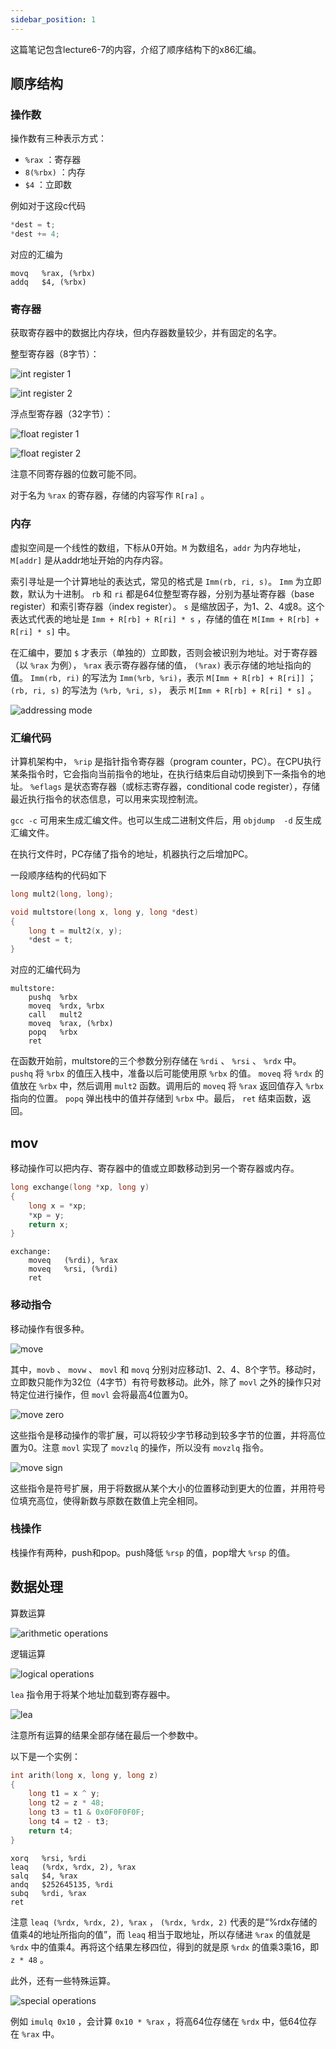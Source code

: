 ```yaml
---
sidebar_position: 1
---
```


这篇笔记包含lecture6-7的内容，介绍了顺序结构下的x86汇编。  

## 顺序结构

### 操作数

操作数有三种表示方式：  

- ``%rax`` ：寄存器
- ``8(%rbx)`` ：内存
- ``$4`` ：立即数

例如对于这段c代码

```C
*dest = t;
*dest += 4;
```

对应的汇编为

```x86asm
movq   %rax, (%rbx)
addq   $4, (%rbx)
```

### 寄存器

获取寄存器中的数据比内存块，但内存器数量较少，并有固定的名字。  

整型寄存器（8字节）：  

![int register 1](./img/int%20register%201.png)

![int register 2](./img/int%20register%202.png)

浮点型寄存器（32字节）：  

![float register 1](./img/float%20register%201.png)

![float register 2](./img/float%20register%202.png)

注意不同寄存器的位数可能不同。  

对于名为 ``%rax`` 的寄存器，存储的内容写作 ``R[ra]`` 。

### 内存

虚拟空间是一个线性的数组，下标从0开始。``M`` 为数组名，``addr`` 为内存地址，``M[addr]`` 是从addr地址开始的内存内容。  

索引寻址是一个计算地址的表达式，常见的格式是 ``Imm(rb, ri, s)``。 ``Imm`` 为立即数，默认为十进制。 ``rb`` 和 ``ri`` 都是64位整型寄存器，分别为基址寄存器（base register）和索引寄存器（index register）。 ``s`` 是缩放因子，为1、2、4或8。这个表达式代表的地址是 ``Imm + R[rb] + R[ri] * s`` ，存储的值在 ``M[Imm + R[rb] + R[ri] * s]`` 中。

在汇编中，要加 ``$`` 才表示（单独的）立即数，否则会被识别为地址。对于寄存器（以 ``%rax`` 为例）， ``%rax`` 表示寄存器存储的值， ``(%rax)`` 表示存储的地址指向的值。 ``Imm(rb, ri)`` 的写法为 ``Imm(%rb, %ri)``，表示 ``M[Imm + R[rb] + R[ri]]`` ；``(rb, ri, s)`` 的写法为 ``(%rb, %ri, s)``， 表示 ``M[Imm + R[rb] + R[ri] * s]`` 。

![addressing mode](./img/addressing%20mode.png)

### 汇编代码

计算机架构中， ``%rip`` 是指针指令寄存器（program counter，PC）。在CPU执行某条指令时，它会指向当前指令的地址，在执行结束后自动切换到下一条指令的地址。 ``%eflags`` 是状态寄存器（或标志寄存器，conditional code register），存储最近执行指令的状态信息，可以用来实现控制流。  

``gcc -c`` 可用来生成汇编文件。也可以生成二进制文件后，用 ``objdump  -d`` 反生成汇编文件。

在执行文件时，PC存储了指令的地址，机器执行之后增加PC。  

一段顺序结构的代码如下  

```C
long mult2(long, long);

void multstore(long x, long y, long *dest)
{
    long t = mult2(x, y);
    *dest = t;
}
```

对应的汇编代码为  

```x86asm
multstore:
    pushq  %rbx
    moveq  %rdx, %rbx
    call   mult2
    moveq  %rax, (%rbx)
    popq   %rbx
    ret
```

在函数开始前，multstore的三个参数分别存储在 ``%rdi`` 、 ``%rsi`` 、 ``%rdx`` 中。 ``pushq`` 将 ``%rbx`` 的值压入栈中，准备以后可能使用原 ``%rbx`` 的值。 ``moveq`` 将 ``%rdx`` 的值放在 ``%rbx`` 中，然后调用 ``mult2`` 函数。调用后的 ``moveq`` 将 ``%rax`` 返回值存入 ``%rbx`` 指向的位置。 ``popq`` 弹出栈中的值并存储到 ``%rbx`` 中。最后， ``ret`` 结束函数，返回。  

## mov

移动操作可以把内存、寄存器中的值或立即数移动到另一个寄存器或内存。  

```C
long exchange(long *xp, long y)
{
    long x = *xp;
    *xp = y;
    return x;
}
```

```x86asm
exchange:
    moveq   (%rdi), %rax
    moveq   %rsi, (%rdi)
    ret
```


### 移动指令

移动操作有很多种。

![move](./img/move.png)  

其中，``movb`` 、 ``movw`` 、 ``movl`` 和 ``movq`` 分别对应移动1、2、4、8个字节。移动时，立即数只能作为32位（4字节）有符号数移动。此外，除了 ``movl`` 之外的操作只对特定位进行操作，但 ``movl`` 会将最高4位置为0。

![move zero](./img/move%20zero.png)  

这些指令是移动操作的零扩展，可以将较少字节移动到较多字节的位置，并将高位置为0。注意 ``movl`` 实现了 ``movzlq`` 的操作，所以没有 ``movzlq`` 指令。  

![move sign](./img/move%20sign.png)  

这些指令是符号扩展，用于将数据从某个大小的位置移动到更大的位置，并用符号位填充高位，使得新数与原数在数值上完全相同。

### 栈操作

栈操作有两种，push和pop。push降低 ``%rsp`` 的值，pop增大 ``%rsp`` 的值。

## 数据处理

算数运算

![arithmetic operations](./img/arithmetic%20operations.png)  

逻辑运算

![logical operations](./img/logical%20operations.png)  

``lea`` 指令用于将某个地址加载到寄存器中。 

![lea](./img/lea.png)

注意所有运算的结果全部存储在最后一个参数中。  

以下是一个实例：  

```C
int arith(long x, long y, long z)
{
    long t1 = x ^ y;
    long t2 = z * 48;
    long t3 = t1 & 0x0F0F0F0F;
    long t4 = t2 - t3;
    return t4;
}
```

```x86asm
xorq   %rsi, %rdi
leaq   (%rdx, %rdx, 2), %rax
salq   $4, %rax
andq   $252645135, %rdi
subq   %rdi, %rax
ret
```

注意 ``leaq (%rdx, %rdx, 2), %rax`` ， ``(%rdx, %rdx, 2)`` 代表的是“%rdx存储的值乘4的地址所指向的值”，而 ``leaq`` 相当于取地址，所以存储进 ``%rax`` 的值就是 ``%rdx`` 中的值乘4。再将这个结果左移四位，得到的就是原 ``%rdx`` 的值乘3乘16，即 ``z * 48`` 。  

此外，还有一些特殊运算。  

![special operations](./img/special%20operations.png)  

例如 ``imulq 0x10`` ，会计算 ``0x10 * %rax`` ，将高64位存储在 ``%rdx`` 中，低64位存在 ``%rax`` 中。  
